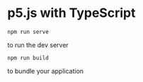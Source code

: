 # p5.js with TypeScript

```
npm run serve
```
to run the dev server

```
npm run build
```

to bundle your application
